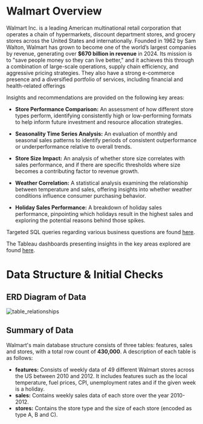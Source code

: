 # Walmart Overview

Walmart Inc. is a leading American multinational retail corporation that operates a chain of hypermarkets, discount department stores, and grocery stores across the United States and internationally. Founded in 1962 by Sam Walton, Walmart has grown to become one of the world’s largest companies by revenue, generating over **$670 billion in revenue** in 2024. Its mission is to "save people money so they can live better," and it achieves this through a combination of large-scale operations, supply chain efficiency, and aggressive pricing strategies. They also have a strong e-commerce presence and a diversified portfolio of services, including financial and health-related offerings

Insights and recommendations are provided on the following key areas:
- **Store Performance Comparison:** An assessment of how different store types perform, identifying consistently high or low-performing formats to help inform future investment and resource allocation strategies.

- **Seasonality Time Series Analysis:** An evaluation of monthly and seasonal sales patterns to identify periods of consistent outperformance or underperformance relative to overall trends.

- **Store Size Impact:** An analysis of whether store size correlates with sales performance, and if there are specific thresholds where size becomes a contributing factor to revenue growth.

- **Weather Correlation:** A statistical analysis examining the relationship between temperature and sales, offering insights into whether weather conditions influence consumer purchasing behavior.

- **Holiday Sales Performance:** A breakdown of holiday sales performance, pinpointing which holidays result in the highest sales and exploring the potential reasons behind those spikes.

Targeted SQL queries regarding various business questions are found [here](https://github.com/AdnanH901/Walmart_data_analysis/blob/main/SQL/walmart.sql).

The Tableau dashboards presenting insights in the key areas explored are found [here](https://github.com/AdnanH901/Walmart_data_analysis/tree/main/Tableau).

# Data Structure & Initial Checks
## ERD Diagram of Data

![table_relationships](https://github.com/user-attachments/assets/01b6b662-c2cd-4b66-9a28-769482d803c0)

## Summary of Data
Walmart's main database structure consists of three tables: features, sales and stores, with a total row count of **430,000**. A description of each table is as follows:
- **features:** Consists of weekly data of 49 different Walmart stores across the US between 2010 and 2012. It includes features such as the local temperature, fuel prices, CPI, unemployment rates and if the given week is a holiday.
- **sales:** Contains weekly sales data of each store over the year 2010-2012.
- **stores:** Contains the store type and the size of each store (encoded as type A, B and C).



